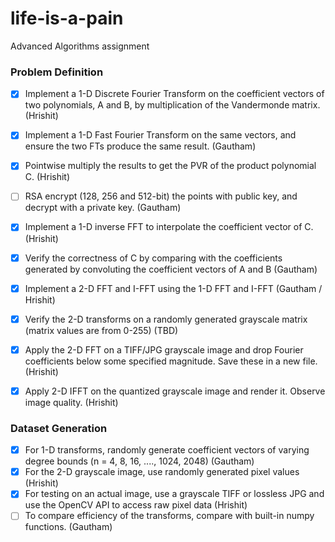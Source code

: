 # life-is-a-pain
Advanced Algorithms assignment


### Problem Definition
- [x] Implement a 1-D Discrete Fourier Transform on the coefficient vectors of two polynomials, A and B, by multiplication of the Vandermonde matrix. (Hrishit)  
- [x] Implement a 1-D Fast Fourier Transform on the same vectors, and ensure the two FTs produce the same result.  (Gautham)
- [x] Pointwise multiply the results to get the PVR of the product polynomial C.  (Hrishit)
- [ ] RSA encrypt (128, 256 and 512-bit) the points with public key, and decrypt with a private key. (Gautham) 
- [x] Implement a 1-D inverse FFT to interpolate the coefficient vector of C.  (Hrishit)
- [x] Verify the correctness of C by comparing with the coefficients generated by convoluting the coefficient vectors of A and B (Gautham)
- [x] Implement a 2-D FFT and I-FFT using the 1-D FFT and I-FFT (Gautham / Hrishit)
- [x] Verify the 2-D transforms on a randomly generated grayscale matrix (matrix values are from 0-255) (TBD)
- [x] Apply the 2-D FFT on a TIFF/JPG grayscale image and drop Fourier coefficients below some specified magnitude. Save these in a new file. (Hrishit) 
- [x] Apply 2-D IFFT on the quantized grayscale image and render it. Observe image quality. (Hrishit)


### Dataset Generation
- [x] For 1-D transforms, randomly generate coefficient vectors of varying degree bounds (n = 4, 8, 16, ...., 1024, 2048) (Gautham)
- [x] For the 2-D grayscale image, use randomly generated pixel values (Hrishit)
- [x] For testing on an actual image, use a grayscale TIFF or lossless JPG and use the OpenCV API to access raw pixel data (Hrishit)
- [ ] To compare efficiency of the transforms, compare with built-in numpy functions. (Gautham)
